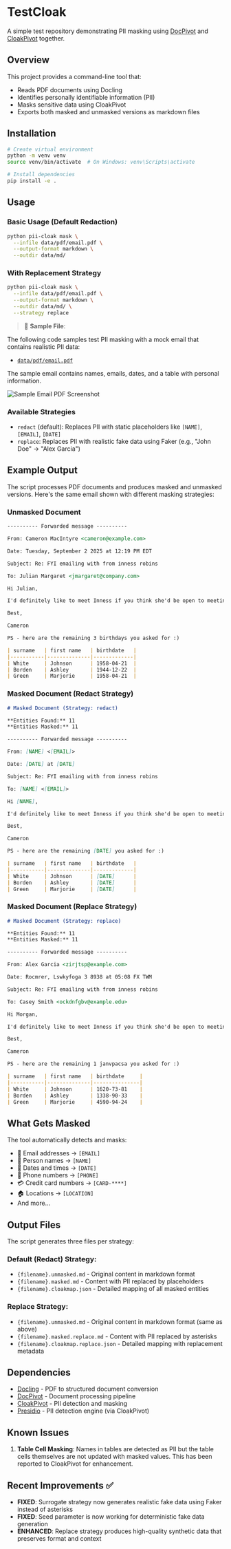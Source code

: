 # TestCloak

A simple test repository demonstrating PII masking using [DocPivot](https://github.com/hernamesbarbara/docpivot) and [CloakPivot](https://github.com/hernamesbarbara/cloakpivot) together.

## Overview

This project provides a command-line tool that:
- Reads PDF documents using Docling
- Identifies personally identifiable information (PII)
- Masks sensitive data using CloakPivot
- Exports both masked and unmasked versions as markdown files

## Installation

```bash
# Create virtual environment
python -m venv venv
source venv/bin/activate  # On Windows: venv\Scripts\activate

# Install dependencies
pip install -e .
```

## Usage

### Basic Usage (Default Redaction)
```bash
python pii-cloak mask \
  --infile data/pdf/email.pdf \
  --output-format markdown \
  --outdir data/md/
```

### With Replacement Strategy
```bash
python pii-cloak mask \
  --infile data/pdf/email.pdf \
  --output-format markdown \
  --outdir data/md/ \
  --strategy replace
```

> 📄 **Sample File**: 

The following code samples test PII masking with a mock email that contains realistic PII data:
- [`data/pdf/email.pdf`](data/pdf/email.pdf)

The sample email contains names, emails, dates, and a table with personal information.

![Sample Email PDF Screenshot](data/pdf/email-screenshot.png)

### Available Strategies
- `redact` (default): Replaces PII with static placeholders like `[NAME]`, `[EMAIL]`, `[DATE]`
- `replace`: Replaces PII with realistic fake data using Faker (e.g., "John Doe" → "Alex Garcia")

## Example Output

The script processes PDF documents and produces masked and unmasked versions. Here's the same email shown with different masking strategies:

### Unmasked Document

```markdown
---------- Forwarded message ----------

From: Cameron MacIntyre <cameron@example.com>

Date: Tuesday, September 2 2025 at 12:19 PM EDT

Subject: Re: FYI emailing with from inness robins

To: Julian Margaret <jmargaret@company.com>

Hi Julian,

I'd definitely like to meet Inness if you think she'd be open to meeting! Thanks so so much for pounding the pavement so much for me here.

Best,

Cameron

PS - here are the remaining 3 birthdays you asked for :)

| surname   | first name   | birthdate   |
|-----------|--------------|-------------|
| White     | Johnson      | 1958-04-21  |
| Borden    | Ashley       | 1944-12-22  |
| Green     | Marjorie     | 1958-04-21  |
```

### Masked Document (Redact Strategy)

```markdown
# Masked Document (Strategy: redact)

**Entities Found:** 11
**Entities Masked:** 11

---------- Forwarded message ----------

From: [NAME] <[EMAIL]>

Date: [DATE] at [DATE]

Subject: Re: FYI emailing with from inness robins

To: [NAME] <[EMAIL]>

Hi [NAME],

I'd definitely like to meet Inness if you think she'd be open to meeting! Thanks so so much for pounding the pavement so much for me here.

Best,

Cameron

PS - here are the remaining [DATE] you asked for :)

| surname   | first name   | birthdate   |
|-----------|--------------|-------------|
| White     | Johnson      | [DATE]      |
| Borden    | Ashley       | [DATE]      |
| Green     | Marjorie     | [DATE]      |
```

### Masked Document (Replace Strategy)

```markdown
# Masked Document (Strategy: replace)

**Entities Found:** 11
**Entities Masked:** 11

---------- Forwarded message ----------

From: Alex Garcia <zirjtsp@example.com>

Date: Rocmrer, Lswkyfoga 3 8938 at 05:08 FX TWM

Subject: Re: FYI emailing with from inness robins

To: Casey Smith <ockdnfgbv@example.edu>

Hi Morgan,

I'd definitely like to meet Inness if you think she'd be open to meeting! Thanks so so much for pounding the pavement so much for me here.

Best,

Cameron

PS - here are the remaining 1 janvpacsa you asked for :)

| surname   | first name   | birthdate     |
|-----------|--------------|---------------|
| White     | Johnson      | 1620-73-81    |
| Borden    | Ashley       | 1338-90-33    |
| Green     | Marjorie     | 4590-94-24    |
```

## What Gets Masked

The tool automatically detects and masks:
- 📧 Email addresses → `[EMAIL]`
- 👤 Person names → `[NAME]`
- 📅 Dates and times → `[DATE]`
- 📱 Phone numbers → `[PHONE]`
- 💳 Credit card numbers → `[CARD-****]`
- 🏠 Locations → `[LOCATION]`
- And more...

## Output Files

The script generates three files per strategy:

### Default (Redact) Strategy:
- `{filename}.unmasked.md` - Original content in markdown format
- `{filename}.masked.md` - Content with PII replaced by placeholders
- `{filename}.cloakmap.json` - Detailed mapping of all masked entities

### Replace Strategy:
- `{filename}.unmasked.md` - Original content in markdown format (same as above)
- `{filename}.masked.replace.md` - Content with PII replaced by asterisks
- `{filename}.cloakmap.replace.json` - Detailed mapping with replacement metadata

## Dependencies

- [Docling](https://github.com/DS4SD/docling) - PDF to structured document conversion
- [DocPivot](https://github.com/hernamesbarbara/docpivot) - Document processing pipeline
- [CloakPivot](https://github.com/hernamesbarbara/cloakpivot) - PII detection and masking
- [Presidio](https://github.com/microsoft/presidio) - PII detection engine (via CloakPivot)

## Known Issues

1. **Table Cell Masking**: Names in tables are detected as PII but the table cells themselves are not updated with masked values. This has been reported to CloakPivot for enhancement.

## Recent Improvements ✅

- **FIXED**: Surrogate strategy now generates realistic fake data using Faker instead of asterisks
- **FIXED**: Seed parameter is now working for deterministic fake data generation
- **ENHANCED**: Replace strategy produces high-quality synthetic data that preserves format and context
